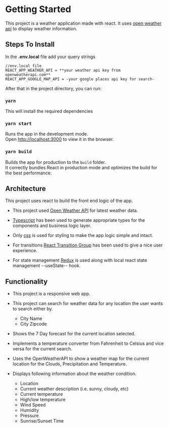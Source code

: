 # Getting Started

This project is a weather application made with react. It uses [open weather api](https://openweathermap.org/) to display weather information.

## Steps To Install

In the **.env.local** file add your query strings

    //env.local file
    REACT_APP_WEATHER_API = **your weather api key from openweatherapi.com**
    REACT_APP_GOOGLE_MAP_API = -your google places api key for search-

After that in the project directory, you can run:

### `yarn`

This will install the required dependencies

### `yarn start`

Runs the app in the development mode.\
Open [http://localhost:3000](http://localhost:3000) to view it in the browser.

### `yarn build`

Builds the app for production to the `build` folder.\
It correctly bundles React in production mode and optimizes the build for the best performance.

## Architecture

This project uses react to build the front end logic of the app.

- This project used [Open Weather API](https://openweathermap.org/) for latest weather data.

- [Typescript](https://www.typescriptlang.org/) has been used to generate appropriate types for the components and business logic layer.

- Only [css](https://www.w3.org/Style/CSS/Overview.en.html) is used for styling to make the app logic simple and intact.

- For transitions [React Transition Group](https://reactcommunity.org/react-transition-group/) has been used to give a nice user experience.

- For state management [Redux](https://redux.js.org/) is used along with local react state management --useState-- hook.

## Functionality

- This project is a responsive web app.

- This project can search for weather data for any location the user wants to search either by.
    - City Name
    - City Zipcode

- Shows the 7 Day forecast for the current location selected.

- Implements a temperature converter from Fahrenheit to Celsius and vice versa for the current search.

- Uses the OpenWeatherAPI to show a weather map for the current location for the Clouds, Precipitation and Temperature.

- Displays following information about the weather condition.
    - Location
    - Current weather description (i.e. sunny, cloudy, etc)
    - Current temperature
    - High/low temperature
    - Wind Speed
    - Humidity
    - Pressure
    - Sunrise/Sunset Time